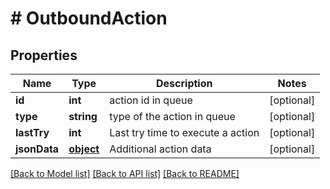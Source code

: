 # # OutboundAction

## Properties

Name | Type | Description | Notes
------------ | ------------- | ------------- | -------------
**id** | **int** | action id in queue | [optional] 
**type** | **string** | type of the action in queue | [optional] 
**lastTry** | **int** | Last try time to execute a action | [optional] 
**jsonData** | [**object**](.md) | Additional action data | [optional] 

[[Back to Model list]](../../README.md#documentation-for-models) [[Back to API list]](../../README.md#documentation-for-api-endpoints) [[Back to README]](../../README.md)


